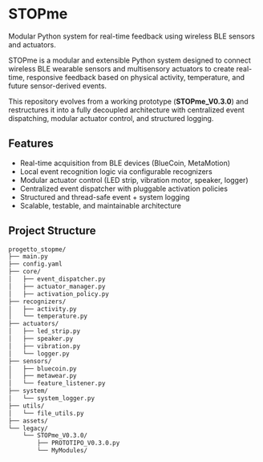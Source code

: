 # STOPme
Modular Python system for real-time feedback using wireless BLE sensors and actuators.

STOPme is a modular and extensible Python system designed to connect wireless BLE wearable sensors and multisensory actuators to create real-time, responsive feedback based on physical activity, temperature, and future sensor-derived events.

This repository evolves from a working prototype (**STOPme_V0.3.0**) and restructures it into a fully decoupled architecture with centralized event dispatching, modular actuator control, and structured logging.

## Features

- Real-time acquisition from BLE devices (BlueCoin, MetaMotion)
- Local event recognition logic via configurable recognizers
- Modular actuator control (LED strip, vibration motor, speaker, logger)
- Centralized event dispatcher with pluggable activation policies
- Structured and thread-safe event + system logging
- Scalable, testable, and maintainable architecture

## Project Structure

```bash
progetto_stopme/
├── main.py
├── config.yaml
├── core/
│   ├── event_dispatcher.py
│   ├── actuator_manager.py
│   ├── activation_policy.py
├── recognizers/
│   ├── activity.py
│   └── temperature.py
├── actuators/
│   ├── led_strip.py
│   ├── speaker.py
│   ├── vibration.py
│   └── logger.py
├── sensors/
│   ├── bluecoin.py      
│   ├── metawear.py
│   └── feature_listener.py
├── system/
│   └── system_logger.py
├── utils/
│   └── file_utils.py
├── assets/
└── legacy/
    └── STOPme_V0.3.0/
        ├── PROTOTIPO_V0.3.0.py
        └── MyModules/
